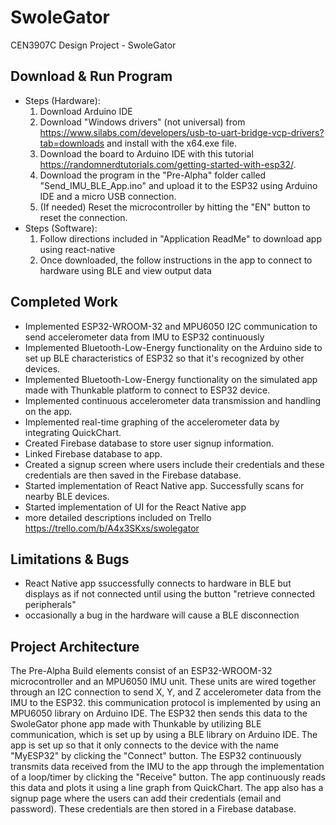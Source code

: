 # SwoleGator
CEN3907C Design Project - SwoleGator 

## Download & Run Program

- Steps (Hardware):
  1. Download Arduino IDE
  2. Download "Windows drivers" (not universal) from https://www.silabs.com/developers/usb-to-uart-bridge-vcp-drivers?tab=downloads and install with the x64.exe file.
  3. Download the board to Arduino IDE with this tutorial https://randomnerdtutorials.com/getting-started-with-esp32/.
  4. Download the program in the "Pre-Alpha" folder called "Send_IMU_BLE_App.ino" and upload it to the ESP32 using Arduino IDE and a micro USB connection.
  5. (If needed) Reset the microcontroller by hitting the "EN" button to reset the connection.
- Steps (Software):
  1. Follow directions included in "Application ReadMe" to download app using react-native
  2. Once downloaded, the follow instructions in the app to connect to hardware using BLE and view output data

## Completed Work
- Implemented ESP32-WROOM-32 and MPU6050 I2C communication to send accelerometer data from IMU to ESP32 continuously
- Implemented Bluetooth-Low-Energy functionality on the Arduino side to set up BLE characteristics of ESP32 so that it's recognized by other devices.
- Implemented Bluetooth-Low-Energy functionality on the simulated app made with Thunkable platform to connect to ESP32 device.
- Implemented continuous accelerometer data transmission and handling on the app.
- Implemented real-time graphing of the accelerometer data by integrating QuickChart.
- Created Firebase database to store user signup information.
- Linked Firebase database to app.
- Created a signup screen where users include their credentials and these credentials are then saved in the Firebase database.
- Started implementation of React Native app. Successfully scans for nearby BLE devices.
- Started implementation of UI for the React Native app
- more detailed descriptions included on Trello https://trello.com/b/A4x3SKxs/swolegator

## Limitations & Bugs
- React Native app ssuccessfully connects to hardware in BLE but displays as if not connected until using the button "retrieve connected peripherals"
- occasionally a bug in the hardware will cause a BLE disconnection

## Project Architecture
The Pre-Alpha Build elements consist of an ESP32-WROOM-32 microcontroller and an MPU6050 IMU unit. These units are wired together through an I2C connection to send X, Y, and Z accelerometer data from the IMU to the ESP32. this communication protocol is implemented by using an MPU6050 library on Arduino IDE. The ESP32 then sends this data to the SwoleGator phone app made with Thunkable by utilizing BLE communication, which is set up by using a BLE library on Arduino IDE. The app is set up so that it only connects to the device with the name "MyESP32" by clicking the "Connect" button. The ESP32 continuously transmits data received from the IMU to the app through the implementation of a loop/timer by clicking the "Receive" button. The app continuously reads this data and plots it using a line graph from QuickChart. The app also has a signup page where the users can add their credentials (email and password). These credentials are then stored in a Firebase database. 


